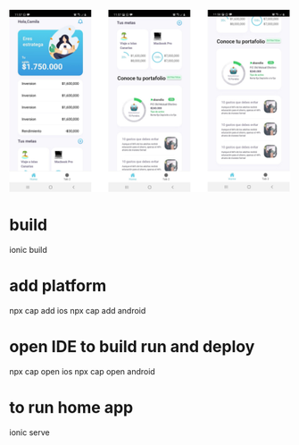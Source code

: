 ![](https://raw.githubusercontent.com/bhcastillo/ionic-home/master/Screenshots/1.jpg)
# build

ionic build

# add platform

npx cap add ios
npx cap add android

# open IDE to build run and deploy

npx cap open ios
npx cap open android

# to run home app

ionic serve
